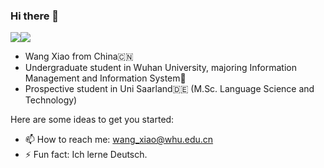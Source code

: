 ### Hi there 👋

![](https://img.shields.io/badge/Blog-loss4Wang.github.io-orange)![](https://img.shields.io/badge/Email-wang__xiao%40whu.edu.cn-green)

* Wang Xiao from China🇨🇳 
* Undergraduate student in Wuhan University, majoring Information Management and Information System🏫 
* Prospective student in Uni Saarland🇩🇪 (M.Sc. Language Science and Technology)


Here are some ideas to get you started:


- 📫 How to reach me: wang_xiao@whu.edu.cn
- ⚡ Fun fact: Ich lerne Deutsch.

